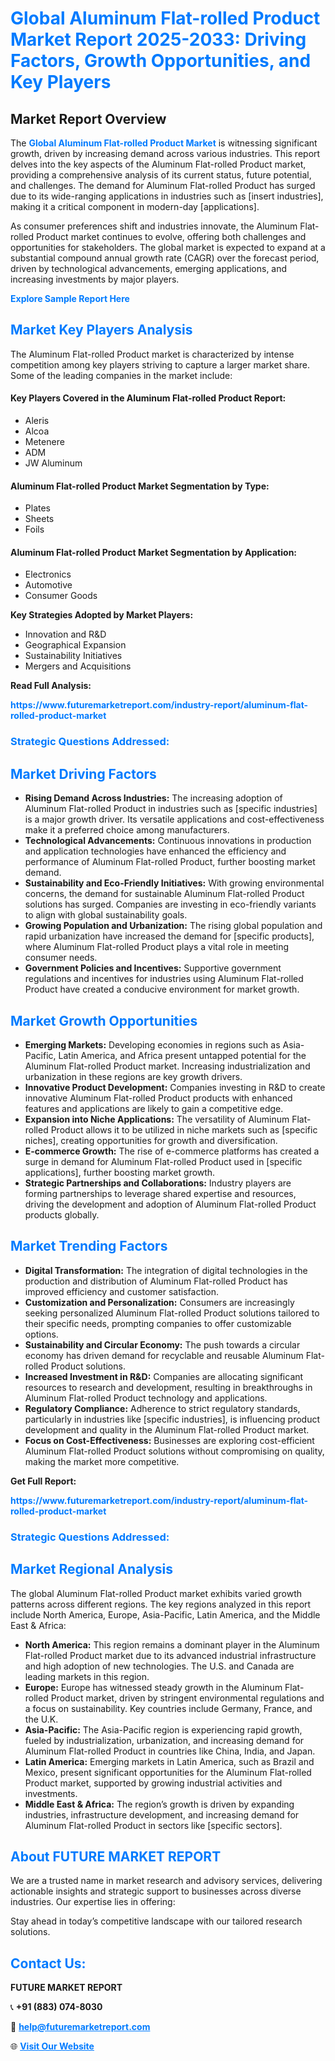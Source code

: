 <h1 style="color: #007BFF;">Global Aluminum Flat-rolled Product Market Report 2025-2033: Driving Factors, Growth Opportunities, and Key Players</h1>

<section id="overview">
<h2>Market Report Overview</h2>
<p>The <a href="https://www.futuremarketreport.com/industry-report/aluminum-flat-rolled-product-market" style="color: #007BFF; text-decoration: none;"><strong>Global Aluminum Flat-rolled Product Market</strong></a> is witnessing significant growth, driven by increasing demand across various industries. This report delves into the key aspects of the Aluminum Flat-rolled Product market, providing a comprehensive analysis of its current status, future potential, and challenges. The demand for Aluminum Flat-rolled Product has surged due to its wide-ranging applications in industries such as [insert industries], making it a critical component in modern-day [applications].</p>
<p>As consumer preferences shift and industries innovate, the Aluminum Flat-rolled Product market continues to evolve, offering both challenges and opportunities for stakeholders. The global market is expected to expand at a substantial compound annual growth rate (CAGR) over the forecast period, driven by technological advancements, emerging applications, and increasing investments by major players.</p>
</section>

<section id="overview">
<p><a href="https://www.futuremarketreport.com/request-sample/reportId=82923" style="color: #007BFF; text-decoration: none;"><strong>Explore Sample Report Here</strong></a></p>
</section>

<section id="key-players">
<h2 style="color: #007BFF;">Market Key Players Analysis</h2>
<p>The Aluminum Flat-rolled Product market is characterized by intense competition among key players striving to capture a larger market share. Some of the leading companies in the market include:</p>
<h4>Key Players Covered in the Aluminum Flat-rolled Product Report:</h4>
<ul><li>Aleris</li><li>Alcoa</li><li>Metenere</li><li>ADM</li><li>JW Aluminum</li></ul>
<h4>Aluminum Flat-rolled Product Market Segmentation by Type:</h4>
<ul><li>Plates</li><li>Sheets</li><li>Foils</li></ul>

<h4>Aluminum Flat-rolled Product Market Segmentation by Application:</h4>
<ul><li>Electronics</li><li>Automotive</li><li>Consumer Goods</li></ul>
<p><strong>Key Strategies Adopted by Market Players:</strong></p>
<ul>
<li>Innovation and R&D</li>
<li>Geographical Expansion</li>
<li>Sustainability Initiatives</li>
<li>Mergers and Acquisitions</li>
</ul>
</section>

<section>
<p><strong>Read Full Analysis: </strong></p><a href="https://www.futuremarketreport.com/industry-report/aluminum-flat-rolled-product-market" style="color: #007BFF; text-decoration: none;"><strong>https://www.futuremarketreport.com/industry-report/aluminum-flat-rolled-product-market</strong></a>
<h3 style="color: #007BFF;">Strategic Questions Addressed:</h3>
</section>

<section id="driving-factors">
<h2 style="color: #007BFF;">Market Driving Factors</h2>
<ul>
<li><strong>Rising Demand Across Industries:</strong> The increasing adoption of Aluminum Flat-rolled Product in industries such as [specific industries] is a major growth driver. Its versatile applications and cost-effectiveness make it a preferred choice among manufacturers.</li>
<li><strong>Technological Advancements:</strong> Continuous innovations in production and application technologies have enhanced the efficiency and performance of Aluminum Flat-rolled Product, further boosting market demand.</li>
<li><strong>Sustainability and Eco-Friendly Initiatives:</strong> With growing environmental concerns, the demand for sustainable Aluminum Flat-rolled Product solutions has surged. Companies are investing in eco-friendly variants to align with global sustainability goals.</li>
<li><strong>Growing Population and Urbanization:</strong> The rising global population and rapid urbanization have increased the demand for [specific products], where Aluminum Flat-rolled Product plays a vital role in meeting consumer needs.</li>
<li><strong>Government Policies and Incentives:</strong> Supportive government regulations and incentives for industries using Aluminum Flat-rolled Product have created a conducive environment for market growth.</li>
</ul>
</section>

<section id="growth-opportunities">
<h2 style="color: #007BFF;">Market Growth Opportunities</h2>
<ul>
<li><strong>Emerging Markets:</strong> Developing economies in regions such as Asia-Pacific, Latin America, and Africa present untapped potential for the Aluminum Flat-rolled Product market. Increasing industrialization and urbanization in these regions are key growth drivers.</li>
<li><strong>Innovative Product Development:</strong> Companies investing in R&D to create innovative Aluminum Flat-rolled Product products with enhanced features and applications are likely to gain a competitive edge.</li>
<li><strong>Expansion into Niche Applications:</strong> The versatility of Aluminum Flat-rolled Product allows it to be utilized in niche markets such as [specific niches], creating opportunities for growth and diversification.</li>
<li><strong>E-commerce Growth:</strong> The rise of e-commerce platforms has created a surge in demand for Aluminum Flat-rolled Product used in [specific applications], further boosting market growth.</li>
<li><strong>Strategic Partnerships and Collaborations:</strong> Industry players are forming partnerships to leverage shared expertise and resources, driving the development and adoption of Aluminum Flat-rolled Product products globally.</li>
</ul>
</section>

<section id="trending-factors">
<h2 style="color: #007BFF;">Market Trending Factors</h2>
<ul>
<li><strong>Digital Transformation:</strong> The integration of digital technologies in the production and distribution of Aluminum Flat-rolled Product has improved efficiency and customer satisfaction.</li>
<li><strong>Customization and Personalization:</strong> Consumers are increasingly seeking personalized Aluminum Flat-rolled Product solutions tailored to their specific needs, prompting companies to offer customizable options.</li>
<li><strong>Sustainability and Circular Economy:</strong> The push towards a circular economy has driven demand for recyclable and reusable Aluminum Flat-rolled Product solutions.</li>
<li><strong>Increased Investment in R&D:</strong> Companies are allocating significant resources to research and development, resulting in breakthroughs in Aluminum Flat-rolled Product technology and applications.</li>
<li><strong>Regulatory Compliance:</strong> Adherence to strict regulatory standards, particularly in industries like [specific industries], is influencing product development and quality in the Aluminum Flat-rolled Product market.</li>
<li><strong>Focus on Cost-Effectiveness:</strong> Businesses are exploring cost-efficient Aluminum Flat-rolled Product solutions without compromising on quality, making the market more competitive.</li>
</ul>
</section>

<section>
<p><strong>Get Full Report: </strong></p><a href="https://www.futuremarketreport.com/industry-report/aluminum-flat-rolled-product-market" style="color: #007BFF; text-decoration: none;"><strong>https://www.futuremarketreport.com/industry-report/aluminum-flat-rolled-product-market</strong></a>
<h3 style="color: #007BFF;">Strategic Questions Addressed:</h3>
</section>


<section id="regional-analysis">
<h2 style="color: #007BFF;">Market Regional Analysis</h2>
<p>The global Aluminum Flat-rolled Product market exhibits varied growth patterns across different regions. The key regions analyzed in this report include North America, Europe, Asia-Pacific, Latin America, and the Middle East & Africa:</p>
<ul>
<li><strong>North America:</strong> This region remains a dominant player in the Aluminum Flat-rolled Product market due to its advanced industrial infrastructure and high adoption of new technologies. The U.S. and Canada are leading markets in this region.</li>
<li><strong>Europe:</strong> Europe has witnessed steady growth in the Aluminum Flat-rolled Product market, driven by stringent environmental regulations and a focus on sustainability. Key countries include Germany, France, and the U.K.</li>
<li><strong>Asia-Pacific:</strong> The Asia-Pacific region is experiencing rapid growth, fueled by industrialization, urbanization, and increasing demand for Aluminum Flat-rolled Product in countries like China, India, and Japan.</li>
<li><strong>Latin America:</strong> Emerging markets in Latin America, such as Brazil and Mexico, present significant opportunities for the Aluminum Flat-rolled Product market, supported by growing industrial activities and investments.</li>
<li><strong>Middle East & Africa:</strong> The region’s growth is driven by expanding industries, infrastructure development, and increasing demand for Aluminum Flat-rolled Product in sectors like [specific sectors].</li>
</ul>
</section>

<footer>
<h2 style="color: #007BFF;">About FUTURE MARKET REPORT</h2>
<p>We are a trusted name in market research and advisory services, delivering actionable insights and strategic support to businesses across diverse industries. Our expertise lies in offering:</p>

<p>Stay ahead in today’s competitive landscape with our tailored research solutions.</p>

<h2 style="color: #007BFF;">Contact Us:</h2>
<p><strong>FUTURE MARKET REPORT</strong></p>
<p>📞 <strong>+91 (883) 074-8030</strong></p>
<p>📧 <strong><a href="mailto:help@futuremarketreport.com" style="color: #007BFF;">help@futuremarketreport.com</a></strong></p>
<p>🌐 <strong><a href="https://www.futuremarketreport.com/" style="color: #007BFF;">Visit Our Website</a></strong></p>
</footer>